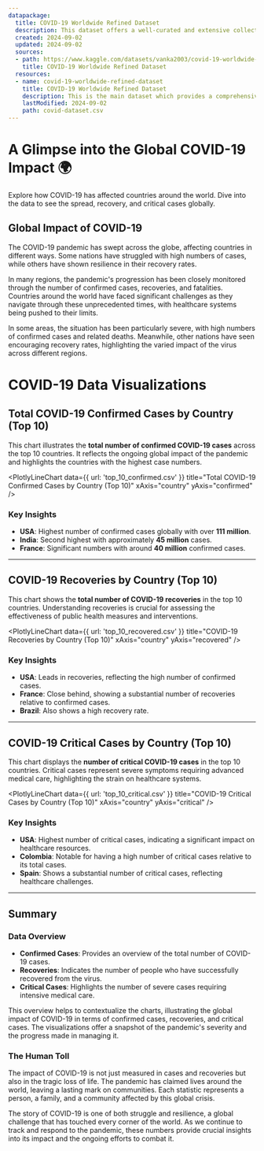 ```yaml
---
datapackage:
  title: COVID-19 Worldwide Refined Dataset
  description: This dataset offers a well-curated and extensive collection of COVID-19 data, sourced from RapidAPI, designed to provide valuable insights. It is regularly updated with the latest available information, ensuring accurate and timely statistics.
  created: 2024-09-02
  updated: 2024-09-02
  sources:
  - path: https://www.kaggle.com/datasets/vanka2003/covid-19-worldwide-refined-dataset
    title: COVID-19 Worldwide Refined Dataset
  resources:
  - name: covid-19-worldwide-refined-dataset
    title: COVID-19 Worldwide Refined Dataset
    description: This is the main dataset which provides a comprehensive and refined collection of COVID-19 information, sourced from RapidAPI and curated to offer valuable insights. The data is updated with the most recent information available, ensuring that you have access to accurate and timely statistics.
    lastModified: 2024-09-02
    path: covid-dataset.csv
---
```


<div class="hero">
    <h1 class="hero-title">A Glimpse into the Global COVID-19 Impact 🌍</h1>
    <p class="hero-description">Explore how COVID-19 has affected countries around the world. Dive into the data to see the spread, recovery, and critical cases globally.</p>
</div>

## Global Impact of COVID-19

The COVID-19 pandemic has swept across the globe, affecting countries in different ways. Some nations have struggled with high numbers of cases, while others have shown resilience in their recovery rates.

In many regions, the pandemic's progression has been closely monitored through the number of confirmed cases, recoveries, and fatalities. Countries around the world have faced significant challenges as they navigate through these unprecedented times, with healthcare systems being pushed to their limits.

In some areas, the situation has been particularly severe, with high numbers of confirmed cases and related deaths. Meanwhile, other nations have seen encouraging recovery rates, highlighting the varied impact of the virus across different regions.

# COVID-19 Data Visualizations

## Total COVID-19 Confirmed Cases by Country (Top 10)

This chart illustrates the **total number of confirmed COVID-19 cases** across the top 10 countries. It reflects the ongoing global impact of the pandemic and highlights the countries with the highest case numbers.

<PlotlyLineChart
  data={{
    url: 'top_10_confirmed.csv'
  }}
  title="Total COVID-19 Confirmed Cases by Country (Top 10)"
  xAxis="country"
  yAxis="confirmed"
/>

### Key Insights
- **USA**: Highest number of confirmed cases globally with over **111 million**.
- **India**: Second highest with approximately **45 million** cases.
- **France**: Significant numbers with around **40 million** confirmed cases.

---

## COVID-19 Recoveries by Country (Top 10)

This chart shows the **total number of COVID-19 recoveries** in the top 10 countries. Understanding recoveries is crucial for assessing the effectiveness of public health measures and interventions.

<PlotlyLineChart
  data={{
    url: 'top_10_recovered.csv'
  }}
  title="COVID-19 Recoveries by Country (Top 10)"
  xAxis="country"
  yAxis="recovered"
/>

### Key Insights
- **USA**: Leads in recoveries, reflecting the high number of confirmed cases.
- **France**: Close behind, showing a substantial number of recoveries relative to confirmed cases.
- **Brazil**: Also shows a high recovery rate.

---

## COVID-19 Critical Cases by Country (Top 10)

This chart displays the **number of critical COVID-19 cases** in the top 10 countries. Critical cases represent severe symptoms requiring advanced medical care, highlighting the strain on healthcare systems.

<PlotlyLineChart
  data={{
    url: 'top_10_critical.csv'
  }}
  title="COVID-19 Critical Cases by Country (Top 10)"
  xAxis="country"
  yAxis="critical"
/>

### Key Insights
- **USA**: Highest number of critical cases, indicating a significant impact on healthcare resources.
- **Colombia**: Notable for having a high number of critical cases relative to its total cases.
- **Spain**: Shows a substantial number of critical cases, reflecting healthcare challenges.

---

## Summary

### Data Overview
- **Confirmed Cases**: Provides an overview of the total number of COVID-19 cases.
- **Recoveries**: Indicates the number of people who have successfully recovered from the virus.
- **Critical Cases**: Highlights the number of severe cases requiring intensive medical care.

This overview helps to contextualize the charts, illustrating the global impact of COVID-19 in terms of confirmed cases, recoveries, and critical cases. The visualizations offer a snapshot of the pandemic's severity and the progress made in managing it.


### The Human Toll

The impact of COVID-19 is not just measured in cases and recoveries but also in the tragic loss of life. The pandemic has claimed lives around the world, leaving a lasting mark on communities. Each statistic represents a person, a family, and a community affected by this global crisis.

The story of COVID-19 is one of both struggle and resilience, a global challenge that has touched every corner of the world. As we continue to track and respond to the pandemic, these numbers provide crucial insights into its impact and the ongoing efforts to combat it.
